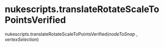 # nukescripts.translateRotateScaleToPointsVerified
nukescripts.translateRotateScaleToPointsVerified(_nodeToSnap_ , _vertexSelection_)